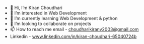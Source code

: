 - 👋 Hi, I’m Kiran Choudhari
- 👀 I’m interested in Web Development
- 🌱 I’m currently learning Web Development & python
- 💞️ I’m looking to collaborate on projects
- 📫 How to reach me email - choudharikiranv2003@gmail.com
- Linkedin - www.linkedin.com/in/kiran-choudhari-65040724b
  

<!---
choudharikiranv15/choudharikiranv15 is a ✨ special ✨ repository because its `README.md` (this file) appears on your GitHub profile.
You can click the Preview link to take a look at your changes.
--->
